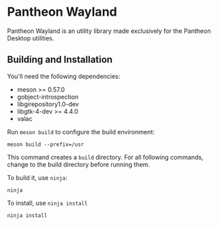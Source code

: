 # Pantheon Wayland
Pantheon Wayland is an utility library made exclusively for the Pantheon
Desktop utilities.

## Building and Installation

You'll need the following dependencies:
* meson >= 0.57.0
* gobject-introspection
* libgirepository1.0-dev
* libgtk-4-dev >= 4.4.0
* valac

Run `meson build` to configure the build environment:

    meson build --prefix=/usr

This command creates a `build` directory. For all following commands, change to
the build directory before running them.

To build it, use `ninja`:

    ninja

To install, use `ninja install`

    ninja install
